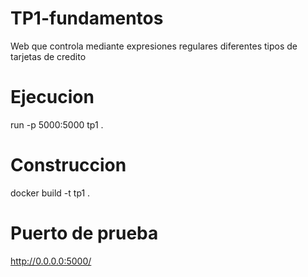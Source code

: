 # TP1-fundamentos
Web que controla mediante expresiones regulares diferentes tipos de tarjetas de credito

# Ejecucion
run -p 5000:5000 tp1 .

# Construccion
docker build -t tp1 .

# Puerto de prueba
http://0.0.0.0:5000/
